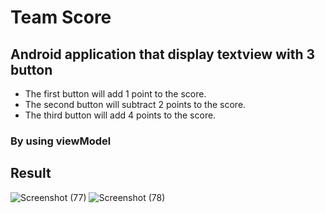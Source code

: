 # Team Score
## Android application that display textview with 3 button

- The first button will add 1 point to the score.
- The second button will subtract  2 points to the score.
- The third button will add 4 points to the score.
### By using viewModel

## Result
![Screenshot (77)](https://user-images.githubusercontent.com/92260346/141197805-97d88bb1-3fe8-4869-9a15-cbdd0b8352e2.png)
![Screenshot (78)](https://user-images.githubusercontent.com/92260346/141197823-491af227-c16c-4b8b-83df-080cb630db16.png)
 
  
